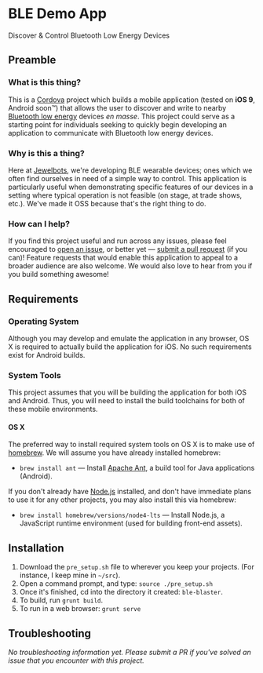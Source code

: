 # BLE Demo App
Discover &amp; Control Bluetooth Low Energy Devices

## Preamble

### What is this thing?
This is a [Cordova](https://cordova.apache.org/) project which builds a mobile application (tested on __iOS 9__, Android soon™) that allows the user to discover and write to nearby [Bluetooth low energy](https://en.wikipedia.org/wiki/Bluetooth_low_energy) devices _en masse_. This project could serve as a starting point for individuals seeking to quickly begin developing an application to communicate with Bluetooth low energy devices.

### Why is this a thing?
Here at [Jewelbots](http://jewelbots.com/), we're developing BLE wearable devices; ones which we often find ourselves in need of a simple way to control. This application is particularly useful when demonstrating specific features of our devices in a setting where typical operation is not feasible (on stage, at trade shows, etc.). We've made it OSS because that's the right thing to do.

### How can I help?
If you find this project useful and run across any issues, please feel encouraged to [open an issue](https://github.com/Jewelbots/ble-demo-app/issues/new), or better yet — [submit a pull request](https://help.github.com/articles/using-pull-requests/) (if you can)! Feature requests that would enable this application to appeal to a broader audience are also welcome. We would also love to hear from you if you build something awesome!

## Requirements
### Operating System
Although you may develop and emulate the application in any browser, OS X is required to actually build the application for iOS. No such requirements exist for Android builds.
### System Tools
This project assumes that you will be building the application for both iOS and Android. Thus, you will need to install the build toolchains for both of these mobile environments.
#### OS X
The preferred way to install required system tools on OS X is to make use of [homebrew](http://brew.sh/). We will assume you have already installed homebrew:

* `brew install ant` — Install [Apache Ant](http://ant.apache.org/), a build tool for Java applications (Android).

If you don't already have [Node.js](https://nodejs.org/en/) installed, and don't have immediate plans to use it for any other projects, you may also install this via homebrew:

* `brew install homebrew/versions/node4-lts` — Install Node.js, a JavaScript runtime environment (used for building front-end assets).

## Installation

1. Download the `pre_setup.sh` file to wherever you keep your projects. (For instance, I keep mine in `~/src`).
2. Open a command prompt, and type: `source ./pre_setup.sh`
3. Once it's finished, cd into the directory it created: `ble-blaster`.
4. To build, run `grunt build`.
5. To run in a web browser: `grunt serve`



## Troubleshooting
_No troubleshooting information yet. Please submit a PR if you've solved an issue that you encounter with this project._
